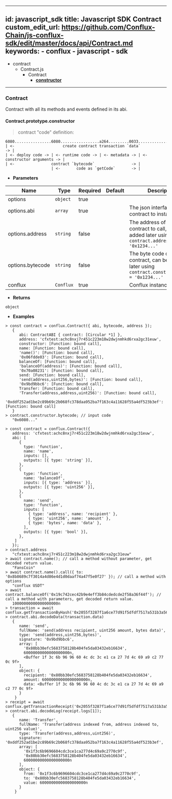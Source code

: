 ---
  id: javascript_sdk
  title: Javascript SDK Contract
  custom_edit_url: https://github.com/Conflux-Chain/js-conflux-sdk/edit/master/docs/api/Contract.md
  keywords:
    - conflux
    - javascript
    - sdk
  ---
  
  - contract
    - Contract.js
        - Contract
            - [**constructor**](#contract/Contract.js/Contract/**constructor**)

----------------------------------------

### Contract <a id="contract/Contract.js/Contract"></a>

Contract with all its methods and events defined in its abi.

#### Contract.prototype.**constructor** <a id="contract/Contract.js/Contract/**constructor**"></a>

> contract "code" definition:
```
6080................6080.................a264.........0033...............................
| <-                     create contract transaction `data`                          -> |
| <- deploy code -> | <- runtime code -> | <- metadata -> | <- constructor arguments -> |
| <-                contract `bytecode`                -> |
                    | <-       code as `getCode`       -> |
```

* **Parameters**

Name             | Type      | Required | Default | Description
-----------------|-----------|----------|---------|-----------------------------------------------------------------------------------------------------
options          | `object`  | true     |         |
options.abi      | `array`   | true     |         | The json interface for the contract to instantiate
options.address  | `string`  | false    |         | The address of the smart contract to call, can be added later using `contract.address = '0x1234...'`
options.bytecode | `string`  | false    |         | The byte code of the contract, can be added later using `contract.constructor.code = '0x1234...'`
conflux          | `Conflux` | true     |         | Conflux instance.

* **Returns**

`object` 

* **Examples**

```
> const contract = conflux.Contract({ abi, bytecode, address });
   {
      abi: ContractABI { contract: [Circular *1] },
      address: 'cfxtest:achc8nxj7r451c223m18w2dwjnmhkd6rxa2gc31euw',
      constructor: [Function: bound call],
      name: [Function: bound call],
      'name()': [Function: bound call],
      '0x06fdde03': [Function: bound call],
      balanceOf: [Function: bound call],
      'balanceOf(address)': [Function: bound call],
      '0x70a08231': [Function: bound call],
      send: [Function: bound call],
      'send(address,uint256,bytes)': [Function: bound call],
      '0x9bd9bbc6': [Function: bound call],
      Transfer: [Function: bound call],
      'Transfer(address,address,uint256)': [Function: bound call],
      '0xddf252ad1be2c89b69c2b068fc378daa952ba7f163c4a11628f55a4df523b3ef': [Function: bound call]
   }
> contract.constructor.bytecode; // input code
   "0x6080..."
```

```
> const contract = conflux.Contract({
   address: 'cfxtest:achc8nxj7r451c223m18w2dwjnmhkd6rxa2gc31euw',
   abi: [
      {
        type: 'function',
        name: 'name',
        inputs: [],
        outputs: [{ type: 'string' }],
      },
      {
        type: 'function',
        name: 'balanceOf',
        inputs: [{ type: 'address' }],
        outputs: [{ type: 'uint256' }],
      },
      {
        name: 'send',
        type: 'function',
        inputs: [
          { type: 'address', name: 'recipient' },
          { type: 'uint256', name: 'amount' },
          { type: 'bytes', name: 'data' },
        ],
        outputs: [{ type: 'bool' }],
      },
    ]
   });
> contract.address
   "cfxtest:achc8nxj7r451c223m18w2dwjnmhkd6rxa2gc31euw"
> await contract.name(); // call a method without parameter, get decoded return value.
   "FansCoin"
> await contract.name().call({ to: '0x8b8689c7f3014a4d86e4d1d0daaf74a47f5e0f27' }); // call a method with options
   "conflux USDT"
> await contract.balanceOf('0x19c742cec42b9e4eff3b84cdedcde2f58a36f44f'); // call a method with parameters, get decoded return value.
   10000000000000000000n
> transaction = await conflux.getTransactionByHash('0x2055f3287f1a6ce77d91f5dfdf7517a531b3a560fee1265f27dc1ff92314530b');
> contract.abi.decodeData(transaction.data)
   {
      name: 'send',
      fullName: 'send(address recipient, uint256 amount, bytes data)',
      type: 'send(address,uint256,bytes)',
      signature: '0x9bd9bbc6',
      array: [
        '0x80bb30efc5683758128b404fe5da03432eb16634',
        60000000000000000000n,
        <Buffer 1f 3c 6b 96 96 60 4c dc 3c e1 ca 27 7d 4c 69 a9 c2 77 0c 9f>
      ],
      object: {
        recipient: '0x80bb30efc5683758128b404fe5da03432eb16634',
        amount: 60000000000000000000n,
        data: <Buffer 1f 3c 6b 96 96 60 4c dc 3c e1 ca 27 7d 4c 69 a9 c2 77 0c 9f>
      }
    }
> receipt = await conflux.getTransactionReceipt('0x2055f3287f1a6ce77d91f5dfdf7517a531b3a560fee1265f27dc1ff92314530b');
> contract.abi.decodeLog(receipt.logs[1]);
   {
      name: 'Transfer',
      fullName: 'Transfer(address indexed from, address indexed to, uint256 value)',
      type: 'Transfer(address,address,uint256)',
      signature: '0xddf252ad1be2c89b69c2b068fc378daa952ba7f163c4a11628f55a4df523b3ef',
      array: [
        '0x1f3c6b9696604cdc3ce1ca277d4c69a9c2770c9f',
        '0x80bb30efc5683758128b404fe5da03432eb16634',
        60000000000000000000n
      ],
      object: {
        from: '0x1f3c6b9696604cdc3ce1ca277d4c69a9c2770c9f',
        to: '0x80bb30efc5683758128b404fe5da03432eb16634',
        value: 60000000000000000000n
      }
    }
```
  